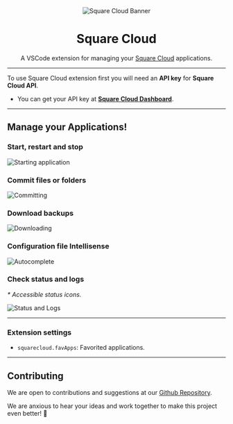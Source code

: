 <div align="center">
  <img alt="Square Cloud Banner" src="https://cdn.squarecloud.app/png/github-readme.png">
</div>

<h1 align="center">Square Cloud</h1>

<p align="center">A VSCode extension for managing your <a href="https://squarecloud.app" target="_blank">Square Cloud</a> applications.</p>

---

To use Square Cloud extension first you will need an **API key** for **Square Cloud API**.
- You can get your API key at [**Square Cloud Dashboard**](https://squarecloud.app/account/security).

---

## Manage your Applications!

### Start, restart and stop

![Starting application](https://public-blob.squarecloud.dev/702529018410303640/start_m9kyecqo-457b.gif)

### Commit files or folders

![Committing](https://public-blob.squarecloud.dev/702529018410303640/commit_m9kyej7j-c887.gif)

### Download backups

![Downloading](https://public-blob.squarecloud.dev/702529018410303640/backup_m9kyepa2-f7a5.gif)

### Configuration file Intellisense

![Autocomplete](https://public-blob.squarecloud.dev/702529018410303640/config_m9kyew9j-e05c.gif)

### Check status and logs

_\* Accessible status icons._

![Status and Logs](https://public-blob.squarecloud.dev/702529018410303640/logs_m9kyf7ec-4c2f.gif)

---

### Extension settings

- `squarecloud.favApps`: Favorited applications.

---

## Contributing

We are open to contributions and suggestions at our [Github Repository](https://github.com/squarecloudofc/vscode-extension).

We are anxious to hear your ideas and work together to make this project even better! 🥳
